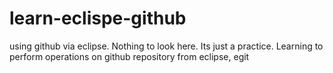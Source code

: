 # learn-eclispe-github
using github via eclipse. Nothing to look here. Its just a practice. Learning to perform operations on github repository  from eclipse, egit
